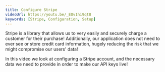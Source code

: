 ```yaml
---
title: Configure Stripe
videoUrl: https://youtu.be/_EOv1hi9qt8
keywords: [Stripe, Configuration, Setup]
---
```


Stripe is a library that allows us to very easily and securely charge a customer for their purchase! Additionally, our application does not need to ever see or store credit card information, hugely reducing the risk that we might compromise our users' data!

In this video we look at configuring a Stripe account, and the necessary data we need to provide in order to make our API keys live!

